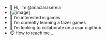 - 👋 Hi, I’m @anaclarasereia
- [![image](https://github.com/user-attachments/assets/f6257041-068b-499b-aa34-207df082c78b)]
- 👀 I’m interested in games
- 🌱 I’m currently learning a fazer games
- 💞️ I’m looking to collaborate on a usar o github
- 📫 How to reach me ...

<!---
anaclarasereia/anaclarasereia is a ✨ special ✨ repository because its `README.md` (this file) appears on your GitHub profile.
You can click the Preview link to take a look at your changes.
--->
